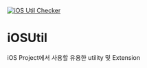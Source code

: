[![iOS Util Checker](https://github.com/wooky83/IOSUtil/actions/workflows/swift.yml/badge.svg)](https://github.com/wooky83/IOSUtil/actions/workflows/swift.yml)
# iOSUtil 
iOS Project에서 사용할 유용한 utility 및 Extension
